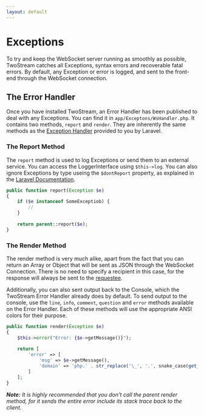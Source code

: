 ```yaml
---
layout: default
---
```


# Exceptions
<!-- [[TOC]] -->

To try and keep the WebSocket server running as smoothly as possible, TwoStream catches all Exceptions, syntax errors and recoverable fatal errors. By default, any Exception or error is logged, and sent to the front-end through the WebSocket connection.

## The Error Handler

Once you have installed TwoStream, an Error Handler has been published to deal with any Exceptions. You can find it in `app/Exceptons/WsHandler.php`. It contains two methods, `report` and `render`. They are inherently the same methods as the [Exception Handler](http://laravel.com/docs/5.1/errors#the-exception-handler) provided to you by Laravel.

### The Report Method

The `report` method is used to log Exceptions or send them to an external service. You can access the LoggerInterface using `$this->log`. You can also ignore Exceptions by type useing the `$dontReport` property, as explained in the [Laravel Documentation](http://laravel.com/docs/5.1/errors#the-exception-handler).

```php
public function report(Exception $e)
{
    if ($e instanceof SomeExceptiob) {
        //
    }
    
    return parent::report($e);
}
```

### The Render Method

The render method is very much alike, apart from the fact that you can return an Array or Object that will be sent as JSON through the WebSocket Connection. There is no need to specify a recipient in this case, for the response will always be sent to the [requestee](http://twostream.cupoftea.io/docs/responses/#pre-defined-recipient-lists).

Additionally, you can also sent output back to the Console, which the TwoStream Error Handler already does by default. To send output to the console, use the `line`, `info`, `comment`, `question` and `error` methods available on the Error Handler. Each of these methods will use the appropriate ANSI colors for their purpose.

```php
public function render(Exception $e)
{
    $this->error("Error: {$e->getMessage()}");
    
    return [
        'error' => [
            'msg' => $e->getMessage(),
            'domain' => 'php.' . str_replace('\_', '.', snake_case(get_class($e)))
        ]
    ];
}
```

_**Note:** It is highly recommended that you don't call the parent render method, for it sends the entire error include its stack trace back to the client._
